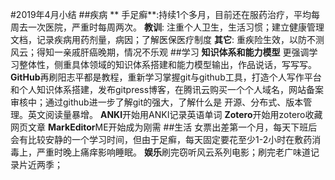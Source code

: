 #2019年4月小结
##疾病
** 手足癣**:持续1个多月，目前还在服药治疗，平均每周去一次医院，严重时每周两次。
**教训**: 注重个人卫生，生活习惯；建立健康管理文档，记录疾病用药剂量，病因；了解医保医疗制度
**其它**: 重疾险生效，以防不测风云；得知一亲戚肝癌晚期，情况不乐观
##学习
**知识体系和能力模型** 更强调学习整体性，侧重具体领域的知识体系搭建和能力模型输出，作品说话，写写写。
**GitHub**再刷阳志平都是教程，重新学习掌握git与github工具，打造个人写作平台和个人知识体系搭建，发布gitpress博客，在腾讯云购买一个个人域名，网站备案审核中；通过github进一步了解git的强大，了解什么是 开源、分布式、版本管理。英文阅读量暴增。
**ANKI**开始用ANKI记录英语单词
**Zotero**开始用zotero收藏网页文章
**MarkEditor**ME开始成为刚需
##生活
女票出差第一个月，每天下班后会有比较安静的一个学习时间，但由于足癣，每天固定要花至少1-2小时在敷药消毒上，严重时晚上痛痒影响睡眠。
**娱乐**刷完窃听风云系列电影；刷完老广味道记录片近两季；

